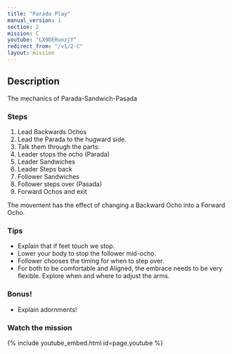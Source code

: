 ```yaml
---
title: "Parada Play"
manual_version: 1
section: 2
mission: C
youtube: "LX9DERuozjY"
redirect_from: "/v1/2-C"
layout: mission
---
```




## Description

The mechanics of Parada-Sandwich-Pasada

### Steps

1. Lead Backwards Ochos
2. Lead the Parada to the hugward side. 
3. Talk them through the parts: 
4. Leader stops the ocho (Parada) 
5. Leader Sandwiches
6. Leader Steps back
7. Follower Sandwiches
8. Follower steps over (Pasada)
9. Forward Ochos and exit

The movement has the effect of changing a Backward Ocho into a Forward Ocho.  

### Tips

* Explain that if feet touch we stop. 
* Lower your body to stop the follower mid-ocho.
* Follower chooses the timing for when to step over.  
* For both to be comfortable and Aligned, the embrace needs to be very flexible. Explore when and where to adjust the arms. 

### Bonus!

* Explain adornments! 

### Watch the mission

{% include youtube_embed.html id=page.youtube %}


